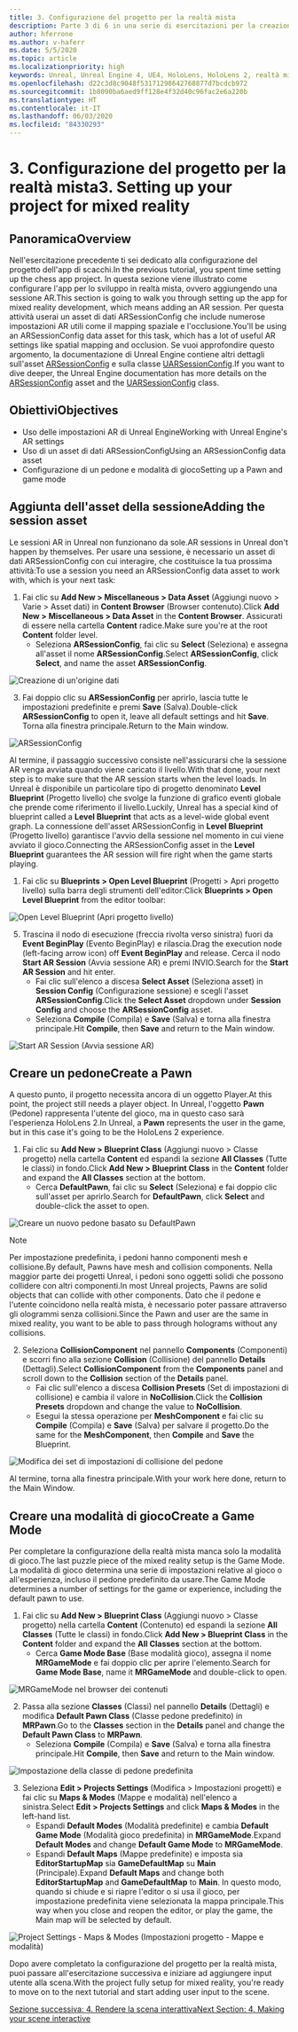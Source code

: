 ```yaml
---
title: 3. Configurazione del progetto per la realtà mista
description: Parte 3 di 6 in una serie di esercitazioni per la creazione di una semplice app di scacchi con Unreal Engine 4 e il plug-in UX Tools di Mixed Reality Toolkit
author: hferrone
ms.author: v-haferr
ms.date: 5/5/2020
ms.topic: article
ms.localizationpriority: high
keywords: Unreal, Unreal Engine 4, UE4, HoloLens, HoloLens 2, realtà mista, esercitazione, guida introduttiva, mrtk, uxt, UX Tools, documentazione
ms.openlocfilehash: d22c3d8c9048f53171298642768877d7bcdcb972
ms.sourcegitcommit: 1b8090ba6aed9ff128e4f32d40c96fac2e6a220b
ms.translationtype: HT
ms.contentlocale: it-IT
ms.lasthandoff: 06/03/2020
ms.locfileid: "84330293"
---
```

# <a name="3-setting-up-your-project-for-mixed-reality"></a><span data-ttu-id="ec5b6-104">3. Configurazione del progetto per la realtà mista</span><span class="sxs-lookup"><span data-stu-id="ec5b6-104">3. Setting up your project for mixed reality</span></span>

## <a name="overview"></a><span data-ttu-id="ec5b6-105">Panoramica</span><span class="sxs-lookup"><span data-stu-id="ec5b6-105">Overview</span></span>

<span data-ttu-id="ec5b6-106">Nell'esercitazione precedente ti sei dedicato alla configurazione del progetto dell'app di scacchi.</span><span class="sxs-lookup"><span data-stu-id="ec5b6-106">In the previous tutorial, you spent time setting up the chess app project.</span></span> <span data-ttu-id="ec5b6-107">In questa sezione viene illustrato come configurare l'app per lo sviluppo in realtà mista, ovvero aggiungendo una sessione AR.</span><span class="sxs-lookup"><span data-stu-id="ec5b6-107">This section is going to walk you through setting up the app for mixed reality development, which means adding an AR session.</span></span> <span data-ttu-id="ec5b6-108">Per questa attività userai un asset di dati ARSessionConfig che include numerose impostazioni AR utili come il mapping spaziale e l'occlusione.</span><span class="sxs-lookup"><span data-stu-id="ec5b6-108">You'll be using an ARSessionConfig data asset for this task, which has a lot of useful AR settings like spatial mapping and occlusion.</span></span> <span data-ttu-id="ec5b6-109">Se vuoi approfondire questo argomento, la documentazione di Unreal Engine contiene altri dettagli sull'asset [ARSessionConfig](https://docs.unrealengine.com/en-US/PythonAPI/class/ARSessionConfig.html) e sulla classe [UARSessionConfig](https://docs.unrealengine.com/en-US/API/Runtime/AugmentedReality/UARSessionConfig/index.html).</span><span class="sxs-lookup"><span data-stu-id="ec5b6-109">If you want to dive deeper, the Unreal Engine documentation has more details on the [ARSessionConfig](https://docs.unrealengine.com/en-US/PythonAPI/class/ARSessionConfig.html) asset and the [UARSessionConfig](https://docs.unrealengine.com/en-US/API/Runtime/AugmentedReality/UARSessionConfig/index.html) class.</span></span>

## <a name="objectives"></a><span data-ttu-id="ec5b6-110">Obiettivi</span><span class="sxs-lookup"><span data-stu-id="ec5b6-110">Objectives</span></span>
* <span data-ttu-id="ec5b6-111">Uso delle impostazioni AR di Unreal Engine</span><span class="sxs-lookup"><span data-stu-id="ec5b6-111">Working with Unreal Engine's AR settings</span></span> 
* <span data-ttu-id="ec5b6-112">Uso di un asset di dati ARSessionConfig</span><span class="sxs-lookup"><span data-stu-id="ec5b6-112">Using an ARSessionConfig data asset</span></span>
* <span data-ttu-id="ec5b6-113">Configurazione di un pedone e modalità di gioco</span><span class="sxs-lookup"><span data-stu-id="ec5b6-113">Setting up a Pawn and game mode</span></span>

## <a name="adding-the-session-asset"></a><span data-ttu-id="ec5b6-114">Aggiunta dell'asset della sessione</span><span class="sxs-lookup"><span data-stu-id="ec5b6-114">Adding the session asset</span></span>
<span data-ttu-id="ec5b6-115">Le sessioni AR in Unreal non funzionano da sole.</span><span class="sxs-lookup"><span data-stu-id="ec5b6-115">AR sessions in Unreal don't happen by themselves.</span></span> <span data-ttu-id="ec5b6-116">Per usare una sessione, è necessario un asset di dati ARSessionConfig con cui interagire, che costituisce la tua prossima attività:</span><span class="sxs-lookup"><span data-stu-id="ec5b6-116">To use a session you need an ARSessionConfig data asset to work with, which is your next task:</span></span>

1. <span data-ttu-id="ec5b6-117">Fai clic su **Add New > Miscellaneous > Data Asset** (Aggiungi nuovo > Varie > Asset dati) in **Content Browser** (Browser contenuto).</span><span class="sxs-lookup"><span data-stu-id="ec5b6-117">Click **Add New > Miscellaneous > Data Asset** in the **Content Browser**.</span></span> <span data-ttu-id="ec5b6-118">Assicurati di essere nella cartella **Content** radice.</span><span class="sxs-lookup"><span data-stu-id="ec5b6-118">Make sure you're at the root **Content** folder level.</span></span> 
    * <span data-ttu-id="ec5b6-119">Seleziona **ARSessionConfig**, fai clic su **Select** (Seleziona) e assegna all'asset il nome **ARSessionConfig**.</span><span class="sxs-lookup"><span data-stu-id="ec5b6-119">Select **ARSessionConfig**, click **Select**, and name the asset **ARSessionConfig**.</span></span>

![Creazione di un'origine dati](images/unreal-uxt/3-createasset.PNG)

3. <span data-ttu-id="ec5b6-121">Fai doppio clic su **ARSessionConfig** per aprirlo, lascia tutte le impostazioni predefinite e premi **Save** (Salva).</span><span class="sxs-lookup"><span data-stu-id="ec5b6-121">Double-click **ARSessionConfig** to open it, leave all default settings and hit **Save**.</span></span> <span data-ttu-id="ec5b6-122">Torna alla finestra principale.</span><span class="sxs-lookup"><span data-stu-id="ec5b6-122">Return to the Main window.</span></span> 

![ARSessionConfig](images/unreal-uxt/3-arsessionconfig.PNG)

<span data-ttu-id="ec5b6-124">Al termine, il passaggio successivo consiste nell'assicurarsi che la sessione AR venga avviata quando viene caricato il livello.</span><span class="sxs-lookup"><span data-stu-id="ec5b6-124">With that done, your next step is to make sure that the AR session starts when the level loads.</span></span> <span data-ttu-id="ec5b6-125">In Unreal è disponibile un particolare tipo di progetto denominato **Level Blueprint** (Progetto livello) che svolge la funzione di grafico eventi globale che prende come riferimento il livello.</span><span class="sxs-lookup"><span data-stu-id="ec5b6-125">Luckily, Unreal has a special kind of blueprint called a **Level Blueprint** that acts as a level-wide global event graph.</span></span> <span data-ttu-id="ec5b6-126">La connessione dell'asset ARSessionConfig in **Level Blueprint** (Progetto livello) garantisce l'avvio della sessione nel momento in cui viene avviato il gioco.</span><span class="sxs-lookup"><span data-stu-id="ec5b6-126">Connecting the ARSessionConfig asset in the **Level Blueprint** guarantees the AR session will fire right when the game starts playing.</span></span>

1. <span data-ttu-id="ec5b6-127">Fai clic su **Blueprints > Open Level Blueprint** (Progetti > Apri progetto livello) sulla barra degli strumenti dell'editor:</span><span class="sxs-lookup"><span data-stu-id="ec5b6-127">Click **Blueprints > Open Level Blueprint** from the editor toolbar:</span></span> 

![Open Level Blueprint (Apri progetto livello)](images/unreal-uxt/3-level-blueprint.PNG)

5. <span data-ttu-id="ec5b6-129">Trascina il nodo di esecuzione (freccia rivolta verso sinistra) fuori da **Event BeginPlay** (Evento BeginPlay) e rilascia.</span><span class="sxs-lookup"><span data-stu-id="ec5b6-129">Drag the execution node (left-facing arrow icon) off **Event BeginPlay** and release.</span></span> <span data-ttu-id="ec5b6-130">Cerca il nodo **Start AR Session** (Avvia sessione AR) e premi INVIO.</span><span class="sxs-lookup"><span data-stu-id="ec5b6-130">Search for the **Start AR Session** and hit enter.</span></span>  
    * <span data-ttu-id="ec5b6-131">Fai clic sull'elenco a discesa **Select Asset** (Seleziona asset) in **Session Config** (Configurazione sessione) e scegli l'asset **ARSessionConfig**.</span><span class="sxs-lookup"><span data-stu-id="ec5b6-131">Click the **Select Asset** dropdown under **Session Config** and choose the **ARSessionConfig** asset.</span></span> 
    * <span data-ttu-id="ec5b6-132">Seleziona **Compile** (Compila) e **Save** (Salva) e torna alla finestra principale.</span><span class="sxs-lookup"><span data-stu-id="ec5b6-132">Hit **Compile**, then **Save** and return to the Main window.</span></span>

![Start AR Session (Avvia sessione AR)](images/unreal-uxt/3-start-ar-session.PNG)

## <a name="create-a-pawn"></a><span data-ttu-id="ec5b6-134">Creare un pedone</span><span class="sxs-lookup"><span data-stu-id="ec5b6-134">Create a Pawn</span></span>
<span data-ttu-id="ec5b6-135">A questo punto, il progetto necessita ancora di un oggetto Player.</span><span class="sxs-lookup"><span data-stu-id="ec5b6-135">At this point, the project still needs a player object.</span></span> <span data-ttu-id="ec5b6-136">In Unreal, l'oggetto **Pawn** (Pedone) rappresenta l'utente del gioco, ma in questo caso sarà l'esperienza HoloLens 2.</span><span class="sxs-lookup"><span data-stu-id="ec5b6-136">In Unreal, a **Pawn** represents the user in the game, but in this case it's going to be the HoloLens 2 experience.</span></span>

1. <span data-ttu-id="ec5b6-137">Fai clic su **Add New > Blueprint Class** (Aggiungi nuovo > Classe progetto) nella cartella **Content** ed espandi la sezione **All Classes** (Tutte le classi) in fondo.</span><span class="sxs-lookup"><span data-stu-id="ec5b6-137">Click **Add New > Blueprint Class** in the **Content** folder and expand the **All Classes** section at the bottom.</span></span> 
    * <span data-ttu-id="ec5b6-138">Cerca **DefaultPawn**, fai clic su **Select** (Seleziona) e fai doppio clic sull'asset per aprirlo.</span><span class="sxs-lookup"><span data-stu-id="ec5b6-138">Search for **DefaultPawn**, click **Select** and double-click the asset to open.</span></span> 

![Creare un nuovo pedone basato su DefaultPawn](images/unreal-uxt/3-defaultpawn.PNG)

> [!NOTE]
> <span data-ttu-id="ec5b6-140">Per impostazione predefinita, i pedoni hanno componenti mesh e collisione.</span><span class="sxs-lookup"><span data-stu-id="ec5b6-140">By default, Pawns have mesh and collision components.</span></span> <span data-ttu-id="ec5b6-141">Nella maggior parte dei progetti Unreal, i pedoni sono oggetti solidi che possono collidere con altri componenti.</span><span class="sxs-lookup"><span data-stu-id="ec5b6-141">In most Unreal projects, Pawns are solid objects that can collide with other components.</span></span> <span data-ttu-id="ec5b6-142">Dato che il pedone e l'utente coincidono nella realtà mista, è necessario poter passare attraverso gli ologrammi senza collisioni.</span><span class="sxs-lookup"><span data-stu-id="ec5b6-142">Since the Pawn and user are the same in mixed reality, you want to be able to pass through holograms without any collisions.</span></span> 

2. <span data-ttu-id="ec5b6-143">Seleziona **CollisionComponent** nel pannello **Components** (Componenti) e scorri fino alla sezione **Collision** (Collisione) del pannello **Details** (Dettagli).</span><span class="sxs-lookup"><span data-stu-id="ec5b6-143">Select **CollisionComponent** from the **Components** panel and scroll down to the **Collision** section of the **Details** panel.</span></span> 
    * <span data-ttu-id="ec5b6-144">Fai clic sull'elenco a discesa **Collision Presets** (Set di impostazioni di collisione) e cambia il valore in **NoCollision**.</span><span class="sxs-lookup"><span data-stu-id="ec5b6-144">Click the **Collision Presets** dropdown and change the value to **NoCollision**.</span></span> 
    * <span data-ttu-id="ec5b6-145">Esegui la stessa operazione per **MeshComponent** e fai clic su **Compile** (Compila) e **Save** (Salva) per salvare il progetto.</span><span class="sxs-lookup"><span data-stu-id="ec5b6-145">Do the same for the **MeshComponent**, then **Compile** and **Save** the Blueprint.</span></span> 

![Modifica dei set di impostazioni di collisione del pedone](images/unreal-uxt/3-nocollision.PNG)

<span data-ttu-id="ec5b6-147">Al termine, torna alla finestra principale.</span><span class="sxs-lookup"><span data-stu-id="ec5b6-147">With your work here done, return to the Main Window.</span></span>

## <a name="create-a-game-mode"></a><span data-ttu-id="ec5b6-148">Creare una modalità di gioco</span><span class="sxs-lookup"><span data-stu-id="ec5b6-148">Create a Game Mode</span></span>
<span data-ttu-id="ec5b6-149">Per completare la configurazione della realtà mista manca solo la modalità di gioco.</span><span class="sxs-lookup"><span data-stu-id="ec5b6-149">The last puzzle piece of the mixed reality setup is the Game Mode.</span></span> <span data-ttu-id="ec5b6-150">La modalità di gioco determina una serie di impostazioni relative al gioco o all'esperienza, incluso il pedone predefinito da usare.</span><span class="sxs-lookup"><span data-stu-id="ec5b6-150">The Game Mode determines a number of settings for the game or experience, including the default pawn to use.</span></span>

1.  <span data-ttu-id="ec5b6-151">Fai clic su **Add New > Blueprint Class** (Aggiungi nuovo > Classe progetto) nella cartella **Content** (Contenuto) ed espandi la sezione **All Classes** (Tutte le classi) in fondo.</span><span class="sxs-lookup"><span data-stu-id="ec5b6-151">Click **Add New > Blueprint Class** in the **Content** folder and expand the **All Classes** section at the bottom.</span></span> 
    * <span data-ttu-id="ec5b6-152">Cerca **Game Mode Base** (Base modalità gioco), assegna il nome **MRGameMode** e fai doppio clic per aprire l'elemento.</span><span class="sxs-lookup"><span data-stu-id="ec5b6-152">Search for **Game Mode Base**, name it **MRGameMode** and double-click to open.</span></span> 

![MRGameMode nel browser dei contenuti](images/unreal-uxt/3-gamemode.PNG)

2.  <span data-ttu-id="ec5b6-154">Passa alla sezione **Classes** (Classi) nel pannello **Details** (Dettagli) e modifica **Default Pawn Class** (Classe pedone predefinito) in **MRPawn**.</span><span class="sxs-lookup"><span data-stu-id="ec5b6-154">Go to the **Classes** section in the **Details** panel and change the **Default Pawn Class** to **MRPawn**.</span></span> 
    * <span data-ttu-id="ec5b6-155">Seleziona **Compile** (Compila) e **Save** (Salva) e torna alla finestra principale.</span><span class="sxs-lookup"><span data-stu-id="ec5b6-155">Hit **Compile**, then **Save** and return to the Main window.</span></span> 

![Impostazione della classe di pedone predefinita](images/unreal-uxt/3-setpawn.PNG)

3.  <span data-ttu-id="ec5b6-157">Seleziona **Edit > Projects Settings** (Modifica > Impostazioni progetti) e fai clic su **Maps & Modes** (Mappe e modalità) nell'elenco a sinistra.</span><span class="sxs-lookup"><span data-stu-id="ec5b6-157">Select **Edit > Projects Settings** and click **Maps & Modes** in the left-hand list.</span></span> 
    * <span data-ttu-id="ec5b6-158">Espandi **Default Modes** (Modalità predefinite) e cambia **Default Game Mode** (Modalità gioco predefinita) in **MRGameMode**.</span><span class="sxs-lookup"><span data-stu-id="ec5b6-158">Expand **Default Modes** and change **Default Game Mode** to **MRGameMode**.</span></span> 
    * <span data-ttu-id="ec5b6-159">Espandi **Default Maps** (Mappe predefinite) e imposta sia **EditorStartupMap** sia **GameDefaultMap** su **Main** (Principale).</span><span class="sxs-lookup"><span data-stu-id="ec5b6-159">Expand **Default Maps** and change both **EditorStartupMap** and **GameDefaultMap** to **Main**.</span></span> <span data-ttu-id="ec5b6-160">In questo modo, quando si chiude e si riapre l'editor o si usa il gioco, per impostazione predefinita viene selezionata la mappa principale.</span><span class="sxs-lookup"><span data-stu-id="ec5b6-160">This way when you close and reopen the editor, or play the game, the Main map will be selected by default.</span></span>

![Project Settings - Maps & Modes (Impostazioni progetto - Mappe e modalità)](images/unreal-uxt/3-mapsandmodes.PNG)

<span data-ttu-id="ec5b6-162">Dopo avere completato la configurazione del progetto per la realtà mista, puoi passare all'esercitazione successiva e iniziare ad aggiungere input utente alla scena.</span><span class="sxs-lookup"><span data-stu-id="ec5b6-162">With the project fully setup for mixed reality, you're ready to move on to the next tutorial and start adding user input to the scene.</span></span> 

[<span data-ttu-id="ec5b6-163">Sezione successiva: 4. Rendere la scena interattiva</span><span class="sxs-lookup"><span data-stu-id="ec5b6-163">Next Section: 4. Making your scene interactive</span></span>](unreal-uxt-ch4.md)